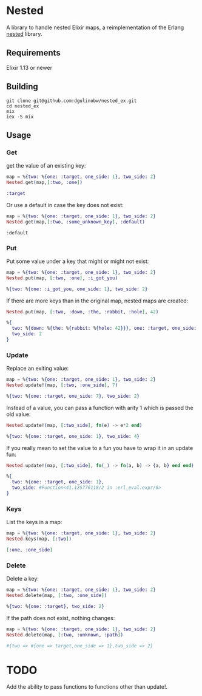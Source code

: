 # Nested

A library to handle nested Elixir maps, a reimplementation of the Erlang [nested](https://github.com/odo/nested) library.

## Requirements
Elixir 1.13 or newer

## Building

```
git clone git@github.com:dgulinobw/nested_ex.git
cd nested_ex
mix
iex -S mix
```

## Usage

### Get

get the value of an existing key:

```elixir
map = %{two: %{one: :target, one_side: 1}, two_side: 2}
Nested.get(map,[:two, :one])
```
```elixir
:target
```

Or use a default in case the key does not exist:


```elixir
map = %{two: %{one: :target, one_side: 1}, two_side: 2}
Nested.get(map,[:two, :some_unknown_key], :default)
```
```
:default
```

### Put
Put some value under a key that might or might not exist:

```elixir
map = %{two: %{one: :target, one_side: 1}, two_side: 2}
Nested.put(map, [:two, :one], :i_got_you)
```
```elixir
%{two: %{one: :i_got_you, one_side: 1}, two_side: 2}
```

If there are more keys than in the original map, nested maps are created:

```elixir
Nested.put(map, [:two, :down, :the, :rabbit, :hole], 42)
```
```elixir
%{
  two: %{down: %{the: %{rabbit: %{hole: 42}}}, one: :target, one_side: 1},
  two_side: 2
}
```

### Update

Replace an exiting value:

```elixir
map = %{two: %{one: :target, one_side: 1}, two_side: 2}
Nested.update!(map, [:two, :one_side], 7)
```
```elixir
%{two: %{one: :target, one_side: 7}, two_side: 2}
```

Instead of a value, you can pass a function with arity 1 which is passed the old value:

```elixir
Nested.update!(map, [:two_side], fn(e) -> e*2 end)
```
```elixir
%{two: %{one: :target, one_side: 1}, two_side: 4}
```

If you really mean to set the value to a fun you have to wrap it in an update fun:

```elixir
Nested.update!(map, [:two_side], fn(_) -> fn(a, b) -> {a, b} end end)
```
```elixir
%{
  two: %{one: :target, one_side: 1},
  two_side: #Function<41.125776118/2 in :erl_eval.expr/6>
}
```

### Keys
List the keys in a map:

```elixir
map = %{two: %{one: :target, one_side: 1}, two_side: 2}
Nested.keys(map, [:two])
```
```elixir
[:one, :one_side]
```

### Delete

Delete a key:

```elixir
map = %{two: %{one: :target, one_side: 1}, two_side: 2}
Nested.delete(map, [:two, :one_side])
```
```elixir
%{two: %{one: :target}, two_side: 2}
```

If the path does not exist, nothing changes:

```elixir
map = %{two: %{one: :target, one_side: 1}, two_side: 2}
Nested.delete(map, [:two, :unknown, :path])
```
```elixir
#{two => #{one => target,one_side => 1},two_side => 2}
```

# TODO

Add the ability to pass functions to functions other than update!.
